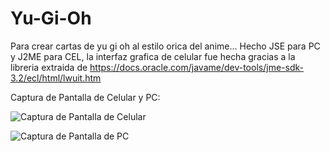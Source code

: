 # Yu-Gi-Oh
Para crear cartas de yu gi oh al estilo orica del anime... Hecho JSE para PC y J2ME para CEL, la interfaz grafica de celular fue hecha gracias a la libreria extraida de https://docs.oracle.com/javame/dev-tools/jme-sdk-3.2/ecl/html/lwuit.htm

Captura de Pantalla de Celular y PC:

![Captura de Pantalla de Celular](https://raw.githubusercontent.com/RicardoValladares/Yu-Gi-Oh/master/ScreenShoot-CEL.png) 


![Captura de Pantalla de PC](https://raw.githubusercontent.com/RicardoValladares/Yu-Gi-Oh/master/ScreenShoot-PC.png)


